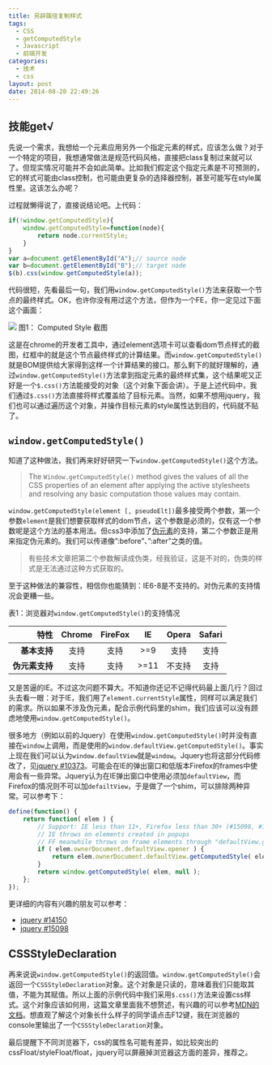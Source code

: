 ```yaml
---
title: 另辟蹊径复制样式
tags:
  - CSS
  - getComputedStyle
  - Javascript
  - 前端开发
categories:
  - 技术
  - css
layout: post
date: 2014-08-20 22:49:26
---
```


## 技能get√

先说一个需求，我想给一个元素应用另外一个指定元素的样式，应该怎么做？对于一个特定的项目，我想通常做法是规范代码风格，直接把class复制过来就可以了。但现实情况可能并不会如此简单。比如我们假定这个指定元素是不可预测的，它的样式可能由class控制，也可能由更复杂的选择器控制，甚至可能写在style属性里。这该怎么办呢？

过程就懒得说了，直接说结论吧。上代码：

```js
if(!window.getComputedStyle){
    window.getComputedStyle=function(node){
        return node.currentStyle;
    }
}
var a=document.getElementById("A");// source node
var b=document.getElementById("B");// target node
$(b).css(window.getComputedStyle(a));
```

代码很短，先看最后一句，我们用`window.getComputedStyle()`方法来获取一个节点的最终样式。OK，也许你没有用过这个方法，但作为一个FE，你一定见过下面这个画面：

 ![](computedStyle.png)
图1： Computed Style 截图

这是在chrome的开发者工具中，通过element选项卡可以查看dom节点样式的截图，红框中的就是这个节点最终样式的计算结果。而`window.getComputedStyle()`就是BOM提供给大家得到这样一个计算结果的接口。那么剩下的就好理解的，通过`window.getComputedStyle()`方法拿到指定元素的最终样式集，这个结果呢又正好是一个`$.css()`方法能接受的对象（这个对象下面会讲）。于是上述代码中，我们通过`$.css()`方法直接将样式覆盖给了目标元素。当然，如果不想用jquery，我们也可以通过遍历这个对象，并操作目标元素的style属性达到目的，代码就不贴了。

## `window.getComputedStyle()`

知道了这种做法，我们再来好好研究一下`window.getComputedStyle()`这个方法。

> The `Window.getComputedStyle()` method gives the values of all the CSS properties of an element after applying the active stylesheets and resolving any basic computation those values may contain.

`window.getComputedStyle(element [, pseudoElt])`最多接受两个参数，第一个参数`element`是我们想要获取样式的dom节点，这个参数是必须的，仅有这一个参数呢是这个方法的基本用法。但css3中添加了[伪元素](http://dev.w3.org/csswg/css-content/#pseudo-elements)的支持，第二个参数正是用来指定伪元素的。我们可以传递像”:before”、”:after”之类的值。

> 有些技术文章把第二个参数解读成伪类，经我验证，这是不对的，伪类的样式是无法通过这种方式获取的。

至于这种做法的兼容性，相信你也能猜到：IE6-8是不支持的。对伪元素的支持情况会更糟一些。

表1：浏览器对`window.getComputedStyle()`的支持情况

特性 | Chrome |FireFox |IE |Opera | Safari
---:|:---:|:---:|:---:|:---:|:---:
**基本支持** | 支持 | 支持 | >=9 | 支持 | 支持
**伪元素支持** | 支持 | 支持 | >=11 | 不支持 | 支持

又是苦逼的IE。不过这次问题不算大。不知道你还记不记得代码最上面几行？回过头去看一眼：对于IE，我们用了`element.currentStyle`属性，同样可以满足我们的需求。所以如果不涉及伪元素，配合示例代码里的shim，我们应该可以没有顾虑地使用`window.getComputedStyle()`。

很多地方（例如以前的Jquery）在使用`window.getComputedStyle()`时并没有直接在`window`上调用，而是使用的`window.defaultView.getComputedStyle()`。事实上现在我们可以认为`window.defaultView`就是`window`。Jquery也将这部分代码修改了，见[jquery #10373](https://github.com/jquery/jquery/pull/524)。可能会在IE的弹出窗口和低版本Firefox的frames中使用会有一些异常。Jquery认为在IE弹出窗口中使用必须加`defaultView`，而Firefox的情况则不可以加`defailtView`，于是做了一个shim，可以排除两种异常。可以参考下：

```js
define(function() {
    return function( elem ) {
        // Support: IE less than 11+, Firefox less than 30+ (#15098, #14150)
        // IE throws on elements created in popups
        // FF meanwhile throws on frame elements through "defaultView.getComputedStyle"
        if ( elem.ownerDocument.defaultView.opener ) {
            return elem.ownerDocument.defaultView.getComputedStyle( elem, null );
        }
        return window.getComputedStyle( elem, null );
    };
});
```

更详细的内容有兴趣的朋友可以参考：

* [jquery #14150](http://bugs.jquery.com/ticket/14150)
* [jquery #15098](http://bugs.jquery.com/ticket/15098)

## CSSStyleDeclaration

再来说说`window.getComputedStyle()`的返回值。`window.getComputedStyle()`会返回一个`CSSStyleDeclaration`对象。这个对象是只读的，意味着我们只能取其值，不能为其赋值。所以上面的示例代码中我们采用`$.css()`方法来设置css样式。这个对象应该如何用，这篇文章里面我不想赘述，有兴趣的可以参考[MDN的文档](https://developer.mozilla.org/en-US/docs/Web/API/CSSStyleDeclaration)。想直观了解这个对象长什么样子的同学请点击F12键，我在浏览器的console里输出了一个`CSSStyleDeclaration`对象。

<script>
    if(!window.getComputedStyle){
        window.getComputedStyle=function(node){
            return node.currentStyle;
        }
    }
    console.info("CSSStyleDeclaration对象的示例：");
    console.dir(window.getComputedStyle(document.body));
</script>

最后提醒下不同浏览器下，css的属性名可能有差异，如比较突出的cssFloat/styleFloat/float，jquery可以屏蔽掉浏览器这方面的差异，推荐之。
